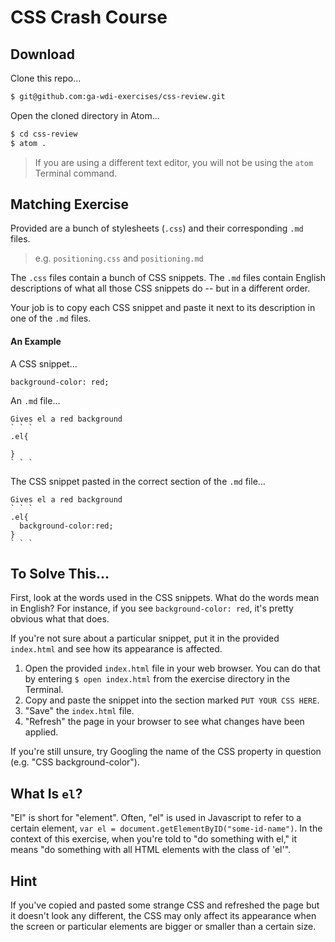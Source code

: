 # CSS Crash Course

## Download

Clone this repo...

```bash
$ git@github.com:ga-wdi-exercises/css-review.git
```

Open the cloned directory in Atom...

```bash
$ cd css-review
$ atom .
```
> If you are using a different text editor, you will not be using the `atom` Terminal command.

## Matching Exercise

Provided are a bunch of stylesheets (`.css`) and their corresponding `.md` files.
> e.g. `positioning.css` and `positioning.md`

The `.css` files contain a bunch of CSS snippets. The `.md` files contain English descriptions of what all those CSS snippets do -- but in a different order.

Your job is to copy each CSS snippet and paste it next to its description in one of the `.md` files.

#### An Example

A CSS snippet...

```
background-color: red;
```

An `.md` file...

```
Gives el a red background
` ` `
.el{

}
` ` `
```

The CSS snippet pasted in the correct section of the `.md` file...

```
Gives el a red background
` ` `
.el{
  background-color:red;
}
` ` `
```

## To Solve This...

First, look at the words used in the CSS snippets. What do the words mean in English? For instance, if you see `background-color: red`, it's pretty obvious what that does.

If you're not sure about a particular snippet, put it in the provided `index.html` and see how its appearance is affected.

1. Open the provided `index.html` file in your web browser. You can do that by entering `$ open index.html` from the exercise directory in the Terminal.  
2. Copy and paste the snippet into the section marked `PUT YOUR CSS HERE`.  
3. "Save" the `index.html` file.  
4. "Refresh" the page in your browser to see what changes have been applied.  

If you're still unsure, try Googling the name of the CSS property in question (e.g. "CSS background-color").

## What Is `el`?

"El" is short for "element". Often, "el" is used in Javascript to refer to a certain element, `var el = document.getElementByID("some-id-name")`. In the context of this exercise, when you're told to "do something with el," it means "do something with all HTML elements with the class of 'el'".

## Hint

If you've copied and pasted some strange CSS and refreshed the page but it doesn't look any different, the CSS may only affect its appearance when the screen or particular elements are bigger or smaller than a certain size.
